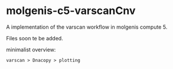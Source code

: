 molgenis-c5-varscanCnv
======================
A implementation of the varscan workflow in molgenis compute 5.

Files soon te be added.

minimalist overview:

    varscan > Dnacopy > plotting
